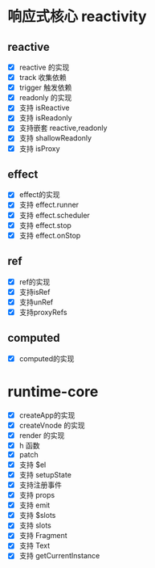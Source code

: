 
# 响应式核心 reactivity


 ## reactive
- [x] reactive 的实现
- [x] track 收集依赖
- [x] trigger 触发依赖
- [x] readonly 的实现
- [x] 支持 isReactive
- [x] 支持 isReadonly
- [x] 支持嵌套 reactive,readonly
- [x] 支持 shallowReadonly
- [x] 支持 isProxy
 ## effect
 - [x] effect的实现
 - [x] 支持 effect.runner
 - [x] 支持 effect.scheduler
 - [x] 支持 effect.stop
 - [x] 支持 effect.onStop

 ## ref
 - [x] ref的实现
 - [x] 支持isRef
 - [x] 支持unRef
 - [x] 支持proxyRefs

 ## computed
 - [x] computed的实现


 # runtime-core
 - [x] createApp的实现
 - [x] createVnode 的实现
 - [x] render 的实现
 - [x] h 函数
 - [x] patch
 - [x] 支持 $el
 - [x] 支持 setupState
 - [x] 支持注册事件
 - [x] 支持 props
 - [x] 支持 emit
 - [x] 支持 $slots
 - [x] 支持 slots 
 - [x] 支持 Fragment
 - [x] 支持 Text
 - [x] 支持 getCurrentInstance